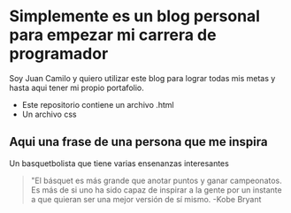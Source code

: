 # Simplemente es un blog personal para empezar mi carrera de programador
Soy Juan Camilo y quiero utilizar este blog para lograr todas mis metas y hasta aqui tener mi propio portafolio.
- Este repositorio contiene un archivo .html 
- Un archivo css 

## Aqui una frase de una persona que me inspira
Un basquetbolista que tiene varias ensenanzas interesantes
> "El básquet es más grande que anotar puntos y ganar campeonatos. Es más de si uno ha sido capaz de inspirar a la gente por un instante a que quieran ser una mejor versión de sí mismo.
-Kobe Bryant